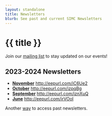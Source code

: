 ```yaml
---
layout: standalone
title: Newsletters
blurb: See past and current SIMC Newsletters
---
```

# {{ title }}

Join our [mailing list](https://forms.gle/FDvWGo1FHqQSGkNK6) to stay updated on our events!

## 2023-2024 Newsletters
 - [**November**](http://eepurl.com/iC6Ue2) http://eepurl.com/iC6Ue2
 - [**October**](http://eepurl.com/izpqBg) http://eepurl.com/izpqBg
 - [**September**](http://eepurl.com/iznXuQ) http://eepurl.com/iznXuQ
 - [**June**](http://eepurl.com/irVOoI) http://eepurl.com/irVOoI

Another [way](https://us21.campaign-archive.com/home/?u=3226680eeb1e28800ffa6e62d&id=92dc3ae4ea) to access past newsletters.
